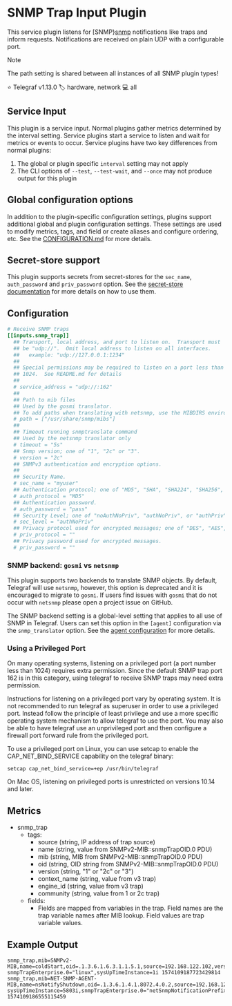 # SNMP Trap Input Plugin

This service plugin listens for [SNMP}[snmp] notifications like traps and inform
requests. Notifications are received on plain UDP with a configurable port.

> [!NOTE]
> The path setting is shared between all instances of all SNMP plugin types!

⭐ Telegraf v1.13.0
🏷️ hardware, network
💻 all

[snmp]: https://datatracker.ietf.org/doc/html/rfc1157

## Service Input <!-- @/docs/includes/service_input.md -->

This plugin is a service input. Normal plugins gather metrics determined by the
interval setting. Service plugins start a service to listen and wait for
metrics or events to occur. Service plugins have two key differences from
normal plugins:

1. The global or plugin specific `interval` setting may not apply
2. The CLI options of `--test`, `--test-wait`, and `--once` may not produce
   output for this plugin

## Global configuration options <!-- @/docs/includes/plugin_config.md -->

In addition to the plugin-specific configuration settings, plugins support
additional global and plugin configuration settings. These settings are used to
modify metrics, tags, and field or create aliases and configure ordering, etc.
See the [CONFIGURATION.md][CONFIGURATION.md] for more details.

[CONFIGURATION.md]: ../../../docs/CONFIGURATION.md#plugins

## Secret-store support

This plugin supports secrets from secret-stores for the `sec_name`,
`auth_password` and `priv_password` option.
See the [secret-store documentation][SECRETSTORE] for more details on how
to use them.

[SECRETSTORE]: ../../../docs/CONFIGURATION.md#secret-store-secrets

## Configuration

```toml @sample.conf
# Receive SNMP traps
[[inputs.snmp_trap]]
  ## Transport, local address, and port to listen on.  Transport must
  ## be "udp://".  Omit local address to listen on all interfaces.
  ##   example: "udp://127.0.0.1:1234"
  ##
  ## Special permissions may be required to listen on a port less than
  ## 1024.  See README.md for details
  ##
  # service_address = "udp://:162"
  ##
  ## Path to mib files
  ## Used by the gosmi translator.
  ## To add paths when translating with netsnmp, use the MIBDIRS environment variable
  # path = ["/usr/share/snmp/mibs"]
  ##
  ## Timeout running snmptranslate command
  ## Used by the netsnmp translator only
  # timeout = "5s"
  ## Snmp version; one of "1", "2c" or "3".
  # version = "2c"
  ## SNMPv3 authentication and encryption options.
  ##
  ## Security Name.
  # sec_name = "myuser"
  ## Authentication protocol; one of "MD5", "SHA", "SHA224", "SHA256", "SHA384", "SHA512" or "".
  # auth_protocol = "MD5"
  ## Authentication password.
  # auth_password = "pass"
  ## Security Level; one of "noAuthNoPriv", "authNoPriv", or "authPriv".
  # sec_level = "authNoPriv"
  ## Privacy protocol used for encrypted messages; one of "DES", "AES", "AES192", "AES192C", "AES256", "AES256C" or "".
  # priv_protocol = ""
  ## Privacy password used for encrypted messages.
  # priv_password = ""
```

### SNMP backend: `gosmi` vs `netsnmp`

This plugin supports two backends to translate SNMP objects. By default,
Telegraf will use `netsnmp`, however, this option is deprecated and it is
encouraged to migrate to `gosmi`. If users find issues with `gosmi` that do not
occur with `netsnmp` please open a project issue on GitHub.

The SNMP backend setting is a global-level setting that applies to all use of
SNMP in Telegraf. Users can set this option in the `[agent]` configuration via
the `snmp_translator` option. See the [agent configuration][agent] for more
details.

[agent]: /docs/CONFIGURATION.md#agent

### Using a Privileged Port

On many operating systems, listening on a privileged port (a port
number less than 1024) requires extra permission.  Since the default
SNMP trap port 162 is in this category, using telegraf to receive SNMP
traps may need extra permission.

Instructions for listening on a privileged port vary by operating
system. It is not recommended to run telegraf as superuser in order to
use a privileged port. Instead follow the principle of least privilege
and use a more specific operating system mechanism to allow telegraf to
use the port.  You may also be able to have telegraf use an
unprivileged port and then configure a firewall port forward rule from
the privileged port.

To use a privileged port on Linux, you can use setcap to enable the
CAP_NET_BIND_SERVICE capability on the telegraf binary:

```shell
setcap cap_net_bind_service=+ep /usr/bin/telegraf
```

On Mac OS, listening on privileged ports is unrestricted on versions
10.14 and later.

## Metrics

- snmp_trap
  - tags:
    - source (string, IP address of trap source)
    - name (string, value from SNMPv2-MIB::snmpTrapOID.0 PDU)
    - mib (string, MIB from SNMPv2-MIB::snmpTrapOID.0 PDU)
    - oid (string, OID string from SNMPv2-MIB::snmpTrapOID.0 PDU)
    - version (string, "1" or "2c" or "3")
    - context_name (string, value from v3 trap)
    - engine_id (string, value from v3 trap)
    - community (string, value from 1 or 2c trap)
  - fields:
    - Fields are mapped from variables in the trap. Field names are
      the trap variable names after MIB lookup. Field values are trap
      variable values.

## Example Output

```text
snmp_trap,mib=SNMPv2-MIB,name=coldStart,oid=.1.3.6.1.6.3.1.1.5.1,source=192.168.122.102,version=2c,community=public snmpTrapEnterprise.0="linux",sysUpTimeInstance=1i 1574109187723429814
snmp_trap,mib=NET-SNMP-AGENT-MIB,name=nsNotifyShutdown,oid=.1.3.6.1.4.1.8072.4.0.2,source=192.168.122.102,version=2c,community=public sysUpTimeInstance=5803i,snmpTrapEnterprise.0="netSnmpNotificationPrefix" 1574109186555115459
```
